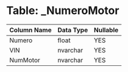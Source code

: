 # Table: _NumeroMotor

| Column Name | Data Type | Nullable |
|-------------|-----------|----------|
| Numero | float | YES |
| VIN | nvarchar | YES |
| NumMotor | nvarchar | YES |
